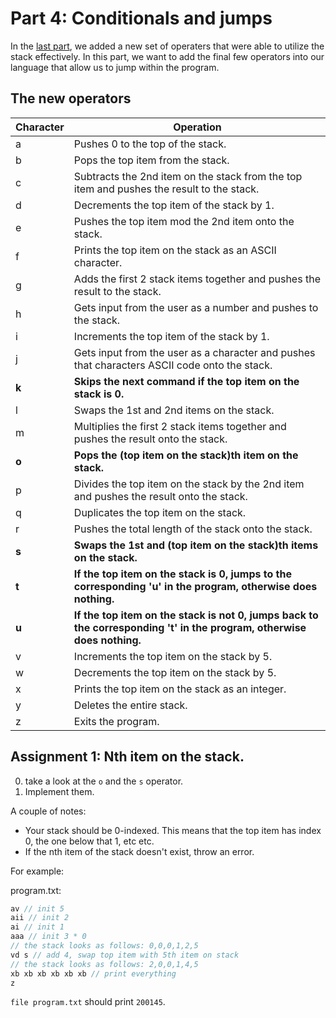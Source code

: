 # Part 4: Conditionals and jumps


In the [last part](3-more-operations.md), we added a new set of operaters that were able to utilize the stack effectively.
In this part, we want to add the final few operators into our language that allow us to jump within the program.

## The new operators


| Character | Operation                                                                                                          |
|-----------|--------------------------------------------------------------------------------------------------------------------|
| a         | Pushes 0 to the top of the stack.                                                                                  |
| b         | Pops the top item from the stack.                                                                                  |
| c         | Subtracts the 2nd item on the stack from the top item and pushes the result to the stack.                          |
| d         | Decrements the top item of the stack by 1.                                                                         |
| e         | Pushes the top item mod the 2nd item onto the stack.                                                               |
| f         | Prints the top item on the stack as an ASCII character.                                                            |
| g         | Adds the first 2 stack items together and pushes the result to the stack.                                          |
| h         | Gets input from the user as a number and pushes to the stack.                                                      |
| i         | Increments the top item of the stack by 1.                                                                         |
| j         | Gets input from the user as a character and pushes that characters ASCII code onto the stack.                      |
| **k**         | **Skips the next command if the top item on the stack is 0.**                                                          |
| l         | Swaps the 1st and 2nd items on the stack.                                                                          |
| m         | Multiplies the first 2 stack items together and pushes the result onto the stack.                                  |
| **o**         | **Pops the (top item on the stack)th item on the stack.**                                                            |
| p         | Divides the top item on the stack by the 2nd item and pushes the result onto the stack.                            |
| q         | Duplicates the top item on the stack.                                                                              |
| r         | Pushes the total length of the stack onto the stack.                                                               |
| **s**         | **Swaps the 1st and (top item on the stack)th items on the stack.**                                                  |
| **t**         | **If the top item on the stack is 0, jumps to the corresponding 'u' in the program, otherwise does nothing.**          |
| **u**         | **If the top item on the stack is not 0, jumps back to the corresponding 't' in the program, otherwise does nothing.** |
| v         | Increments the top item on the stack by 5.                                                                         |
| w         | Decrements the top item on the stack by 5.                                                                         |
| x         | Prints the top item on the stack as an integer.                                                                           |
| y         | Deletes the entire stack.                                                                                          |
| z         | Exits the program.                                                                                                 |

## Assignment 1: Nth item on the stack.

0. take a look at the `o` and the `s` operator.
1. Implement them. 

A couple of notes:
- Your stack should be 0-indexed. This means that the top item has index 0, the one below that 1, etc etc.
- If the nth item of the stack doesn't exist, throw an error.

For example:

program.txt:
```js
av // init 5
aii // init 2
ai // init 1
aaa // init 3 * 0
// the stack looks as follows: 0,0,0,1,2,5
vd s // add 4, swap top item with 5th item on stack
// the stack looks as follows: 2,0,0,1,4,5
xb xb xb xb xb xb // print everything
z
```
`file program.txt` should print `200145`.



